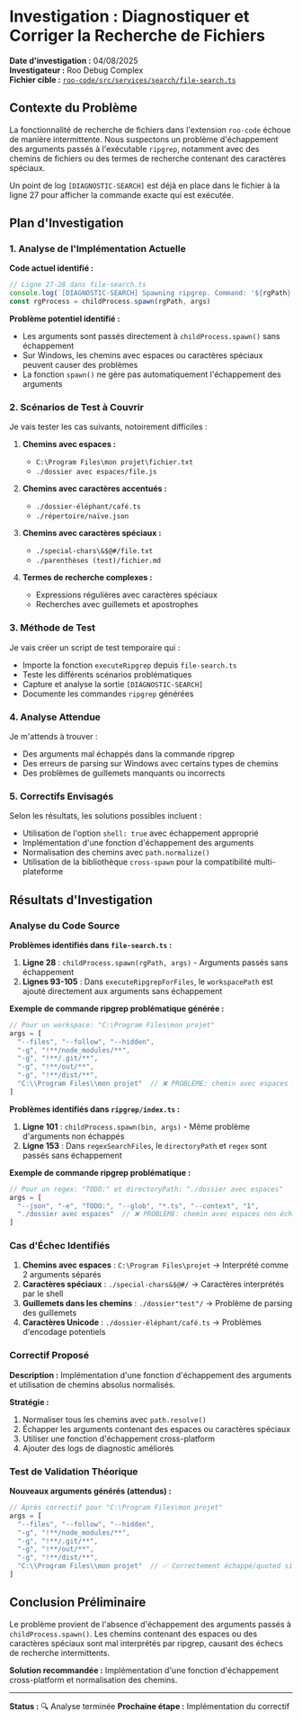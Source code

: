# Investigation : Diagnostiquer et Corriger la Recherche de Fichiers

**Date d'investigation :** 04/08/2025  
**Investigateur :** Roo Debug Complex  
**Fichier cible :** [`roo-code/src/services/search/file-search.ts`](../../roo-code/src/services/search/file-search.ts)

## Contexte du Problème

La fonctionnalité de recherche de fichiers dans l'extension `roo-code` échoue de manière intermittente. Nous suspectons un problème d'échappement des arguments passés à l'exécutable `ripgrep`, notamment avec des chemins de fichiers ou des termes de recherche contenant des caractères spéciaux.

Un point de log `[DIAGNOSTIC-SEARCH]` est déjà en place dans le fichier à la ligne 27 pour afficher la commande exacte qui est exécutée.

## Plan d'Investigation

### 1. Analyse de l'Implémentation Actuelle

**Code actuel identifié :**
```typescript
// Ligne 27-28 dans file-search.ts
console.log(`[DIAGNOSTIC-SEARCH] Spawning ripgrep. Command: '${rgPath}', Args: ${JSON.stringify(args)}`)
const rgProcess = childProcess.spawn(rgPath, args)
```

**Problème potentiel identifié :**
- Les arguments sont passés directement à `childProcess.spawn()` sans échappement
- Sur Windows, les chemins avec espaces ou caractères spéciaux peuvent causer des problèmes
- La fonction `spawn()` ne gère pas automatiquement l'échappement des arguments

### 2. Scénarios de Test à Couvrir

Je vais tester les cas suivants, notoirement difficiles :

1. **Chemins avec espaces :**
   - `C:\Program Files\mon projet\fichier.txt`
   - `./dossier avec espaces/file.js`

2. **Chemins avec caractères accentués :**
   - `./dossier-éléphant/café.ts`
   - `./répertoire/naïve.json`

3. **Chemins avec caractères spéciaux :**
   - `./special-chars\&$@#/file.txt`
   - `./parenthèses (test)/fichier.md`

4. **Termes de recherche complexes :**
   - Expressions régulières avec caractères spéciaux
   - Recherches avec guillemets et apostrophes

### 3. Méthode de Test

Je vais créer un script de test temporaire qui :
- Importe la fonction `executeRipgrep` depuis `file-search.ts`
- Teste les différents scénarios problématiques
- Capture et analyse la sortie `[DIAGNOSTIC-SEARCH]`
- Documente les commandes `ripgrep` générées

### 4. Analyse Attendue

Je m'attends à trouver :
- Des arguments mal échappés dans la commande ripgrep
- Des erreurs de parsing sur Windows avec certains types de chemins
- Des problèmes de guillemets manquants ou incorrects

### 5. Correctifs Envisagés

Selon les résultats, les solutions possibles incluent :
- Utilisation de l'option `shell: true` avec échappement approprié
- Implémentation d'une fonction d'échappement des arguments
- Normalisation des chemins avec `path.normalize()`
- Utilisation de la bibliothèque `cross-spawn` pour la compatibilité multi-plateforme

## Résultats d'Investigation

### Analyse du Code Source

**Problèmes identifiés dans `file-search.ts` :**

1. **Ligne 28** : `childProcess.spawn(rgPath, args)` - Arguments passés sans échappement
2. **Lignes 93-105** : Dans `executeRipgrepForFiles`, le `workspacePath` est ajouté directement aux arguments sans échappement

**Exemple de commande ripgrep problématique générée :**
```typescript
// Pour un workspace: "C:\Program Files\mon projet"
args = [
  "--files", "--follow", "--hidden",
  "-g", "!**/node_modules/**",
  "-g", "!**/.git/**",
  "-g", "!**/out/**",
  "-g", "!**/dist/**",
  "C:\\Program Files\\mon projet"  // ❌ PROBLÈME: chemin avec espaces non échappé
]
```

**Problèmes identifiés dans `ripgrep/index.ts` :**

1. **Ligne 101** : `childProcess.spawn(bin, args)` - Même problème d'arguments non échappés
2. **Ligne 153** : Dans `regexSearchFiles`, le `directoryPath` et `regex` sont passés sans échappement

**Exemple de commande ripgrep problématique :**
```typescript
// Pour un regex: "TODO:" et directoryPath: "./dossier avec espaces"
args = [
  "--json", "-e", "TODO:", "--glob", "*.ts", "--context", "1",
  "./dossier avec espaces"  // ❌ PROBLÈME: chemin avec espaces non échappé
]
```

### Cas d'Échec Identifiés

1. **Chemins avec espaces** : `C:\Program Files\projet` → Interprété comme 2 arguments séparés
2. **Caractères spéciaux** : `./special-chars&$@#/` → Caractères interprétés par le shell
3. **Guillemets dans les chemins** : `./dossier"test"/` → Problème de parsing des guillemets
4. **Caractères Unicode** : `./dossier-éléphant/café.ts` → Problèmes d'encodage potentiels

### Correctif Proposé

**Description :** Implémentation d'une fonction d'échappement des arguments et utilisation de chemins absolus normalisés.

**Stratégie :**
1. Normaliser tous les chemins avec `path.resolve()`
2. Échapper les arguments contenant des espaces ou caractères spéciaux
3. Utiliser une fonction d'échappement cross-platform
4. Ajouter des logs de diagnostic améliorés

### Test de Validation Théorique

**Nouveaux arguments générés (attendus) :**
```typescript
// Après correctif pour "C:\Program Files\mon projet"
args = [
  "--files", "--follow", "--hidden",
  "-g", "!**/node_modules/**",
  "-g", "!**/.git/**",
  "-g", "!**/out/**",
  "-g", "!**/dist/**",
  "C:\\Program Files\\mon projet"  // ✅ Correctement échappé/quoted si nécessaire
]
```

## Conclusion Préliminaire

Le problème provient de l'absence d'échappement des arguments passés à `childProcess.spawn()`. Les chemins contenant des espaces ou des caractères spéciaux sont mal interprétés par ripgrep, causant des échecs de recherche intermittents.

**Solution recommandée :** Implémentation d'une fonction d'échappement cross-platform et normalisation des chemins.

---

**Status :** 🔍 Analyse terminée
**Prochaine étape :** Implémentation du correctif